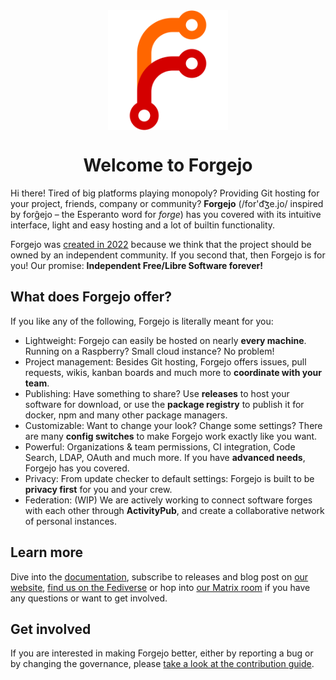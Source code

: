 
<div align="center">
    <img src="./assets/logo.svg" alt="" width="192" align="center" />
    <h1 align="center">Welcome to Forgejo</h1>
</div>

Hi there! Tired of big platforms playing monopoly?
Providing Git hosting for your project, friends, company or community?
**Forgejo** (/for'd&#865;ʒe.jo/ inspired by forĝejo – the Esperanto word for *forge*) has you covered with its intuitive interface,
light and easy hosting and a lot of builtin functionality.

Forgejo was [created in 2022](https://forgejo.org/2022-12-15-hello-forgejo/)
because we think that the project should be owned by an independent community.
If you second that, then Forgejo is for you!
Our promise: **Independent Free/Libre Software forever!**

## What does Forgejo offer?

<!-- If you want to know what Forgejo is like,
you can check out public instances,
e.g. [Codeberg.org](https://codeberg.org).
-->

If you like any of the following, Forgejo is literally meant for you:

- Lightweight: Forgejo can easily be hosted on nearly **every machine**.
  Running on a Raspberry? Small cloud instance? No problem!
- Project management: Besides Git hosting, Forgejo offers issues,
  pull requests, wikis, kanban boards and much more to **coordinate with your team**.
- Publishing: Have something to share? Use **releases** to host your software for download,
  or use the **package registry** to publish it for docker, npm and many other package managers.
- Customizable: Want to change your look? Change some settings?
  There are many **config switches** to make Forgejo work exactly like you want.
- Powerful: Organizations & team permissions, CI integration, Code Search, LDAP, OAuth and much more.
  If you have **advanced needs**, Forgejo has you covered.
- Privacy: From update checker to default settings: Forgejo is built to be **privacy first** for you and your crew.
- Federation: (WIP) We are actively working to connect software forges with each other through **ActivityPub**,
  and create a collaborative network of personal instances.

## Learn more

Dive into the [documentation](https://forgejo.org/docs/latest/), subscribe to releases and blog post on [our website](https://forgejo.org), <a href="https://floss.social/@forgejo" rel="me">find us on the Fediverse</a> or hop into [our Matrix room](https://matrix.to/#/#forgejo-chat:matrix.org) if you have any questions or want to get involved.


## Get involved

If you are interested in making Forgejo better, either by reporting a bug or by changing the governance, please [take a look at the contribution guide](CONTRIBUTING.md).
